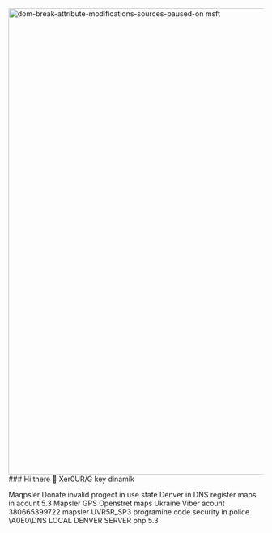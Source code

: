 <img width="921" alt="dom-break-attribute-modifications-sources-paused-on msft" src="https://user-images.githubusercontent.com/89662644/132974175-1fd35e86-f238-4d25-ba85-822f9ac7a3b0.png">
### Hi there 👋

<!--
**mapsler/mapsler** is a ✨ _special_ ✨ repository because its `README.md` (this file) appears on your GitHub profile.

Here are some ideas to get you started:

- 🔭 I’m currently working on |Gamer| mainecraft server
- 🌱 I’m currently learning mapsler gps trecer acount use java and php server Denver local adress 
- 👯 I’m looking to collaborate on mapler gps local adress in word global Wedmoney 
- 🤔 I’m looking for help with mapsler GPS trecer Gemer Pay
- 💬 Ask me about mapsler Gps open stret maps
- 📫 How to reach me mapsler pay donate acount in ukraine \mapler@ukr.net\ key board \
- 😄 Pronouns: fone mobaile namber ukraine(38066539972) ivanov evgen igorovich
- ⚡ Fun fact: mapler gps login in ukr net telecom
-->Xer0UR/G key dinamik
Maqpsler Donate invalid progect in use state Denver in DNS register maps in acount 5.3 
Mapsler GPS Openstret maps Ukraine
Viber acount 380665399722 mapsler
UVR5R_SP3 programine code security in police \A0E0\DNS LOCAL DENVER SERVER php 5.3
